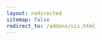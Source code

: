 ```yaml
---
layout: redirected
sitemap: false
redirect_to: /addons/uis.html
---
```


<!-- Note to authors: This file was created in December 2016. Feel free to remove it after a few months... -->
